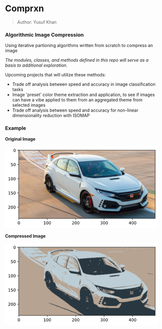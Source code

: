# Comprxn

> Author: Yusuf Khan

### Algorithmic Image Compression


Using iterative partioning algorithms written from scratch to compress an image

*The modules, classes, and methods defined in this repo will serve as a basis to additional exploration.*

Upcoming projects that will utilize these methods:
- Trade off analysis between speed and accuracy in image classification tasks
- Image 'preset' color theme extraction and application, to see if images can have a vibe applied to them from an aggregated theme from selected images
- Trade off analysis between speed and accuracy for non-linear dimensionality reduction with ISOMAP

### Example
**Original Image**

![Original](https://github.com/yusuf-jkhan1/comprxn/blob/main/data/md_imgs/original_civic_type_r.png)

**Compressed Image**

![Compressed](https://github.com/yusuf-jkhan1/comprxn/blob/main/data/md_imgs/compressed_civic_type_r.png)
